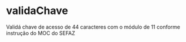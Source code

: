 # validaChave
Validá chave de acesso de 44 caracteres com o módulo de 11 conforme instrução do MOC do SEFAZ
